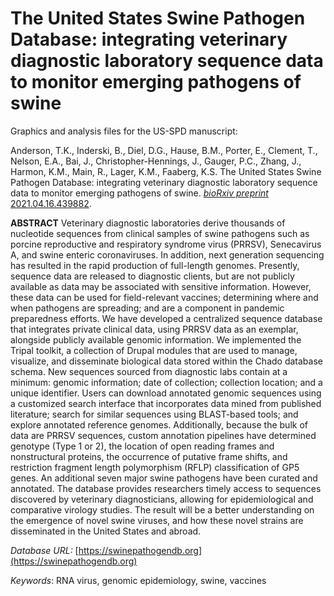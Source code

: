 # The United States Swine Pathogen Database: integrating veterinary diagnostic laboratory sequence data to monitor emerging pathogens of swine

Graphics and analysis files for the US-SPD manuscript:

Anderson, T.K., Inderski, B., Diel, D.G., Hause, B.M., Porter, E., Clement, T., Nelson, E.A., Bai, J., Christopher-Hennings, J., Gauger, P.C., Zhang, J., Harmon, K.M., Main, R., Lager, K.M., Faaberg, K.S. The United States Swine Pathogen Database: integrating veterinary diagnostic laboratory sequence data to monitor emerging pathogens of swine. [*bioRxiv preprint* 2021.04.16.439882](https://www.biorxiv.org/content/10.1101/2021.04.16.439882v1).

**ABSTRACT**
Veterinary diagnostic laboratories derive thousands of nucleotide sequences from clinical samples of swine pathogens such as porcine reproductive and respiratory syndrome virus (PRRSV), Senecavirus A, and swine enteric coronaviruses. In addition, next generation sequencing has resulted in the rapid production of full-length genomes. Presently, sequence data are released to diagnostic clients, but are not publicly available as data may be associated with sensitive information. However, these data can be used for field-relevant vaccines; determining where and when pathogens are spreading; and are a component in pandemic preparedness efforts. We have developed a centralized sequence database that integrates private clinical data, using PRRSV data as an exemplar, alongside publicly available genomic information. We implemented the Tripal toolkit, a collection of Drupal modules that are used to manage, visualize, and disseminate biological data stored within the Chado database schema. New sequences sourced from diagnostic labs contain at a minimum: genomic information; date of collection; collection location; and a unique identifier. Users can download annotated genomic sequences using a customized search interface that incorporates data mined from published literature; search for similar sequences using BLAST-based tools; and explore annotated reference genomes. Additionally, because the bulk of data are PRRSV sequences, custom annotation pipelines have determined genotype (Type 1 or 2), the location of open reading frames and nonstructural proteins, the occurrence of putative frame shifts, and restriction fragment length polymorphism (RFLP) classification of GP5 genes. An additional seven major swine pathogens have been curated and annotated. The database provides researchers timely access to sequences discovered by veterinary diagnosticians, allowing for epidemiological and comparative virology studies. The result will be a better understanding on the emergence of novel swine viruses, and how these novel strains are disseminated in the United States and abroad.


_Database URL:_ [https://swinepathogendb.org](https://swinepathogendb.org)

_Keywords_: RNA virus, genomic epidemiology, swine, vaccines
